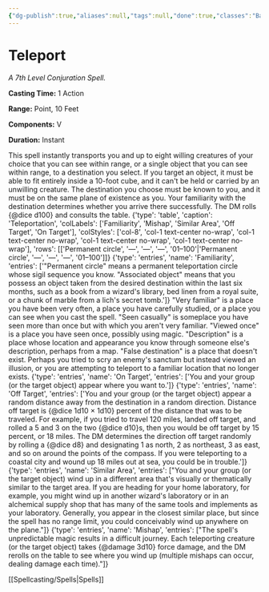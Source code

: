 ```yaml
---
{"dg-publish":true,"aliases":null,"tags":null,"done":true,"classes":"Bard, Sorcerer, Wizard,","spellLevel":7,"school":"Conjuration","source":"PHB","permalink":"/spells/teleport/","dgHomeLink":false,"dgPassFrontmatter":true}
---
```


# Teleport
*A 7th Level Conjuration Spell.*

**Casting Time:** 1 Action

**Range:** Point, 10 Feet

**Components:** V 

**Duration:** Instant

This spell instantly transports you and up to eight willing creatures of your choice that you can see within range, or a single object that you can see within range, to a destination you select. If you target an object, it must be able to fit entirely inside a 10-foot cube, and it can't be held or carried by an unwilling creature.
The destination you choose must be known to you, and it must be on the same plane of existence as you. Your familiarity with the destination determines whether you arrive there successfully. The DM rolls {@dice d100} and consults the table.
{'type': 'table', 'caption': 'Teleportation', 'colLabels': ['Familiarity', 'Mishap', 'Similar Area', 'Off Target', 'On Target'], 'colStyles': ['col-8', 'col-1 text-center no-wrap', 'col-1 text-center no-wrap', 'col-1 text-center no-wrap', 'col-1 text-center no-wrap'], 'rows': [['Permanent circle', '—', '—', '—', '01–100'|'Permanent circle', '—', '—', '—', '01–100']]}
{'type': 'entries', 'name': 'Familiarity', 'entries': ['"Permanent circle" means a permanent teleportation circle whose sigil sequence you know. "Associated object" means that you possess an object taken from the desired destination within the last six months, such as a book from a wizard\'s library, bed linen from a royal suite, or a chunk of marble from a lich\'s secret tomb.']}
"Very familiar" is a place you have been very often, a place you have carefully studied, or a place you can see when you cast the spell. "Seen casually" is someplace you have seen more than once but with which you aren't very familiar. "Viewed once" is a place you have seen once, possibly using magic. "Description" is a place whose location and appearance you know through someone else's description, perhaps from a map.
"False destination" is a place that doesn't exist. Perhaps you tried to scry an enemy's sanctum but instead viewed an illusion, or you are attempting to teleport to a familiar location that no longer exists.
{'type': 'entries', 'name': 'On Target', 'entries': ['You and your group (or the target object) appear where you want to.']}
{'type': 'entries', 'name': 'Off Target', 'entries': ['You and your group (or the target object) appear a random distance away from the destination in a random direction. Distance off target is {@dice 1d10 × 1d10} percent of the distance that was to be traveled. For example, if you tried to travel 120 miles, landed off target, and rolled a 5 and 3 on the two {@dice d10}s, then you would be off target by 15 percent, or 18 miles. The DM determines the direction off target randomly by rolling a {@dice d8} and designating 1 as north, 2 as northeast, 3 as east, and so on around the points of the compass. If you were teleporting to a coastal city and wound up 18 miles out at sea, you could be in trouble.']}
{'type': 'entries', 'name': 'Similar Area', 'entries': ["You and your group (or the target object) wind up in a different area that's visually or thematically similar to the target area. If you are heading for your home laboratory, for example, you might wind up in another wizard's laboratory or in an alchemical supply shop that has many of the same tools and implements as your laboratory. Generally, you appear in the closest similar place, but since the spell has no range limit, you could conceivably wind up anywhere on the plane."]}
{'type': 'entries', 'name': 'Mishap', 'entries': ["The spell's unpredictable magic results in a difficult journey. Each teleporting creature (or the target object) takes {@damage 3d10} force damage, and the DM rerolls on the table to see where you wind up (multiple mishaps can occur, dealing damage each time)."]}

[[Spellcasting/Spells|Spells]]